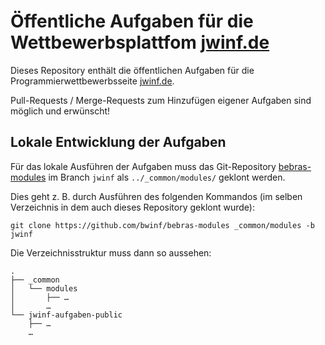 # Öffentliche Aufgaben für die Wettbewerbsplattfom [jwinf.de](https://jwinf.de/)

Dieses Repository enthält die öffentlichen Aufgaben für die Programmierwettbewerbsseite [jwinf.de](https://jwinf.de/).

Pull-Requests / Merge-Requests zum Hinzufügen eigener Aufgaben sind möglich und erwünscht!

## Lokale Entwicklung der Aufgaben

Für das lokale Ausführen der Aufgaben muss das Git-Repository 
[bebras-modules](https://github.com/bwinf/bebras-modules) im Branch `jwinf` als `../_common/modules/` geklont werden. 

Dies geht z. B. durch Ausführen des folgenden Kommandos (im selben Verzeichnis in dem auch dieses Repository geklont wurde):

```
git clone https://github.com/bwinf/bebras-modules _common/modules -b jwinf
```

Die Verzeichnisstruktur muss dann so aussehen:

```
.
├── _common
│   └── modules
│       ├── …
│       …
└── jwinf-aufgaben-public
    ├── …
    …
```
